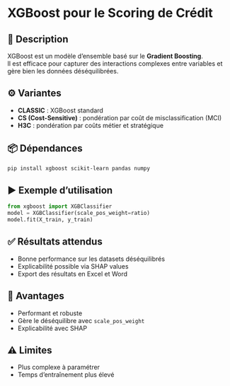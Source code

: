 # XGBoost pour le Scoring de Crédit

## 📌 Description
XGBoost est un modèle d’ensemble basé sur le **Gradient Boosting**.  
Il est efficace pour capturer des interactions complexes entre variables et gère bien les données déséquilibrées.

## ⚙️ Variantes
- **CLASSIC** : XGBoost standard
- **CS (Cost-Sensitive)** : pondération par coût de misclassification (MCI)
- **H3C** : pondération par coûts métier et stratégique

## 📦 Dépendances
```bash
pip install xgboost scikit-learn pandas numpy
```

## ▶️ Exemple d’utilisation
```python
from xgboost import XGBClassifier
model = XGBClassifier(scale_pos_weight=ratio)
model.fit(X_train, y_train)
```

## ✅ Résultats attendus
- Bonne performance sur les datasets déséquilibrés
- Explicabilité possible via SHAP values
- Export des résultats en Excel et Word

## 🔎 Avantages
- Performant et robuste
- Gère le déséquilibre avec `scale_pos_weight`
- Explicabilité avec SHAP

## ⚠️ Limites
- Plus complexe à paramétrer
- Temps d’entraînement plus élevé
